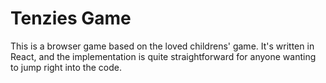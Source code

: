 # Tenzies Game

This is a browser game based on the loved childrens' game. It's written in React, and the implementation is quite straightforward for anyone wanting to jump right into the code.